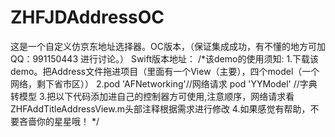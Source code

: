 # ZHFJDAddressOC
这是一个自定义仿京东地址选择器。OC版本，（保证集成成功，有不懂的地方可加QQ：991150443 进行讨论。）
Swift版本地址：
/*该demo的使用须知:
 1.下载该demo。把Address文件拖进项目（里面有一个View（主要），四个model（一个网络，剩下省市区））
 2.pod 'AFNetworking'//网络请求
 pod 'YYModel' //字典转模型
 3.把以下代码添加进自己的控制器方可使用,注意顺序，网络请求看ZHFAddTitleAddressView.m头部注释根据需求进行修改
 4.如果感觉有帮助，不要吝啬你的星星哦！
 */
